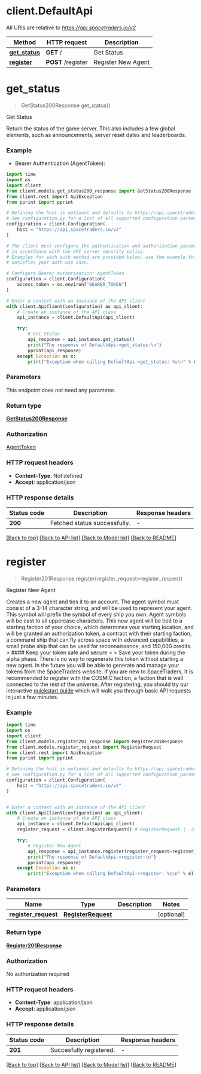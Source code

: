 # client.DefaultApi

All URIs are relative to *https://api.spacetraders.io/v2*

Method | HTTP request | Description
------------- | ------------- | -------------
[**get_status**](DefaultApi.md#get_status) | **GET** / | Get Status
[**register**](DefaultApi.md#register) | **POST** /register | Register New Agent


# **get_status**
> GetStatus200Response get_status()

Get Status

Return the status of the game server. This also includes a few global elements, such as announcements, server reset dates and leaderboards.

### Example

* Bearer Authentication (AgentToken):

```python
import time
import os
import client
from client.models.get_status200_response import GetStatus200Response
from client.rest import ApiException
from pprint import pprint

# Defining the host is optional and defaults to https://api.spacetraders.io/v2
# See configuration.py for a list of all supported configuration parameters.
configuration = client.Configuration(
    host = "https://api.spacetraders.io/v2"
)

# The client must configure the authentication and authorization parameters
# in accordance with the API server security policy.
# Examples for each auth method are provided below, use the example that
# satisfies your auth use case.

# Configure Bearer authorization: AgentToken
configuration = client.Configuration(
    access_token = os.environ["BEARER_TOKEN"]
)

# Enter a context with an instance of the API client
with client.ApiClient(configuration) as api_client:
    # Create an instance of the API class
    api_instance = client.DefaultApi(api_client)

    try:
        # Get Status
        api_response = api_instance.get_status()
        print("The response of DefaultApi->get_status:\n")
        pprint(api_response)
    except Exception as e:
        print("Exception when calling DefaultApi->get_status: %s\n" % e)
```



### Parameters

This endpoint does not need any parameter.

### Return type

[**GetStatus200Response**](GetStatus200Response.md)

### Authorization

[AgentToken](../README.md#AgentToken)

### HTTP request headers

 - **Content-Type**: Not defined
 - **Accept**: application/json

### HTTP response details

| Status code | Description | Response headers |
|-------------|-------------|------------------|
**200** | Fetched status successfully. |  -  |

[[Back to top]](#) [[Back to API list]](../README.md#documentation-for-api-endpoints) [[Back to Model list]](../README.md#documentation-for-models) [[Back to README]](../README.md)

# **register**
> Register201Response register(register_request=register_request)

Register New Agent

Creates a new agent and ties it to an account.  The agent symbol must consist of a 3-14 character string, and will be used to represent your agent. This symbol will prefix the symbol of every ship you own. Agent symbols will be cast to all uppercase characters.  This new agent will be tied to a starting faction of your choice, which determines your starting location, and will be granted an authorization token, a contract with their starting faction, a command ship that can fly across space with advanced capabilities, a small probe ship that can be used for reconnaissance, and 150,000 credits.  > #### Keep your token safe and secure > > Save your token during the alpha phase. There is no way to regenerate this token without starting a new agent. In the future you will be able to generate and manage your tokens from the SpaceTraders website.  If you are new to SpaceTraders, It is recommended to register with the COSMIC faction, a faction that is well connected to the rest of the universe. After registering, you should try our interactive [quickstart guide](https://docs.spacetraders.io/quickstart/new-game) which will walk you through basic API requests in just a few minutes.

### Example


```python
import time
import os
import client
from client.models.register201_response import Register201Response
from client.models.register_request import RegisterRequest
from client.rest import ApiException
from pprint import pprint

# Defining the host is optional and defaults to https://api.spacetraders.io/v2
# See configuration.py for a list of all supported configuration parameters.
configuration = client.Configuration(
    host = "https://api.spacetraders.io/v2"
)


# Enter a context with an instance of the API client
with client.ApiClient(configuration) as api_client:
    # Create an instance of the API class
    api_instance = client.DefaultApi(api_client)
    register_request = client.RegisterRequest() # RegisterRequest |  (optional)

    try:
        # Register New Agent
        api_response = api_instance.register(register_request=register_request)
        print("The response of DefaultApi->register:\n")
        pprint(api_response)
    except Exception as e:
        print("Exception when calling DefaultApi->register: %s\n" % e)
```



### Parameters


Name | Type | Description  | Notes
------------- | ------------- | ------------- | -------------
 **register_request** | [**RegisterRequest**](RegisterRequest.md)|  | [optional] 

### Return type

[**Register201Response**](Register201Response.md)

### Authorization

No authorization required

### HTTP request headers

 - **Content-Type**: application/json
 - **Accept**: application/json

### HTTP response details

| Status code | Description | Response headers |
|-------------|-------------|------------------|
**201** | Succesfully registered. |  -  |

[[Back to top]](#) [[Back to API list]](../README.md#documentation-for-api-endpoints) [[Back to Model list]](../README.md#documentation-for-models) [[Back to README]](../README.md)

